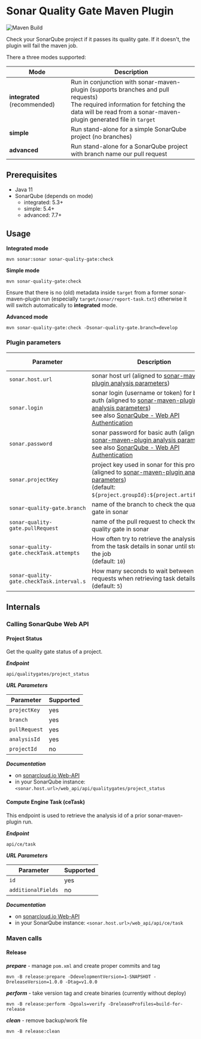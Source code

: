 # Sonar Quality Gate Maven Plugin

![Maven Build](https://github.com/r0bb3n/sonar-quality-gate-maven-plugin/workflows/Maven%20Build/badge.svg)

Check your SonarQube project if it passes its quality gate. If it doesn't, the plugin will fail the maven job.

There a three modes supported:

| Mode                         | Description                                                                                                                                                                                          |
|------------------------------|------------------------------------------------------------------------------------------------------------------------------------------------------------------------------------------------------|
| **integrated** (recommended) | Run in conjunction with sonar-maven-plugin (supports branches and pull requests)<br>The required information for fetching the data will be read from a sonar-maven-plugin generated file in `target` |
| **simple**                   | Run stand-alone for a simple SonarQube project (no branches)                                                                                                                                         |
| **advanced**                 | Run stand-alone for a SonarQube project with branch name our pull request                                                                                                                            |

## Prerequisites

* Java 11
* SonarQube (depends on mode)
  * integrated: 5.3+ 
  * simple: 5.4+
  * advanced: 7.7+

## Usage

**Integrated mode**

```
mvn sonar:sonar sonar-quality-gate:check
```

**Simple mode**

```
mvn sonar-quality-gate:check
```
Ensure that there is no (old) metadata inside `target` from a former sonar-maven-plugin run 
(especially `target/sonar/report-task.txt`) otherwise it will switch automatically to **integrated** mode.

**Advanced mode**

```
mvn sonar-quality-gate:check -Dsonar-quality-gate.branch=develop
```

### Plugin parameters

| Parameter                                 | Description                                                                                                                                                                                     | Used in mode     |
|-------------------------------------------|-------------------------------------------------------------------------------------------------------------------------------------------------------------------------------------------------|------------------|
| `sonar.host.url`                          | sonar host url (aligned to [sonar-maven-plugin analysis parameters][sonar-analysis-param])                                                                                                      | _all_            |
| `sonar.login`                             | sonar login (username or token) for basic auth (aligned to [sonar-maven-plugin analysis parameters][sonar-analysis-param])<br>see also [SonarQube - Web API Authentication][sonar-web-api-auth] | _all_            |
| `sonar.password`                          | sonar password for basic auth (aligned to [sonar-maven-plugin analysis parameters][sonar-analysis-param])<br>see also [SonarQube - Web API Authentication][sonar-web-api-auth]                  | _all_            |
| `sonar.projectKey`                        | project key used in sonar for this project (aligned to [sonar-maven-plugin analysis parameters][sonar-analysis-param])<br>(default: `${project.groupId}:${project.artifactId}`)                 | simple, advanced |
| `sonar-quality-gate.branch`               | name of the branch to check the quality gate in sonar                                                                                                                                           | advanced         |
| `sonar-quality-gate.pullRequest`          | name of the pull request to check the quality gate in sonar                                                                                                                                     | advanced         |
| `sonar-quality-gate.checkTask.attempts`   | How often try to retrieve the analysis id from the task details in sonar until stopping the job<br>(default: `10`)                                                                              | integrated       |
| `sonar-quality-gate.checkTask.interval.s` | How many seconds to wait between two requests when retrieving task details<br>(default: `5`)                                                                                                    | integrated       |

[sonar-analysis-param]: https://docs.sonarqube.org/latest/analysis/analysis-parameters/
[sonar-web-api-auth]: https://docs.sonarqube.org/latest/extend/web-api/

## Internals

### Calling SonarQube Web API

#### Project Status

Get the quality gate status of a project.

**_Endpoint_**

`api/qualitygates/project_status`

**_URL Parameters_**
 
| Parameter     | Supported |
|---------------|-----------|
| `projectKey`  | yes       |
| `branch`      | yes       |
| `pullRequest` | yes       |
| `analysisId`  | yes       |
| `projectId`   | no        |

**_Documentation_** 
  
* on [sonarcloud.io Web-API](https://sonarcloud.io/web_api/api/qualitygates/project_status)
* in your SonarQube instance: `<sonar.host.url>/web_api/api/qualitygates/project_status`

#### Compute Engine Task (ceTask)

This endpoint is used to retrieve the analysis id of a prior sonar-maven-plugin run.

**_Endpoint_**

`api/ce/task`

**_URL Parameters_**
 
| Parameter          | Supported |
|--------------------|-----------|
| `id`               | yes       |
| `additionalFields` | no        |

**_Documentation_** 
  
* on [sonarcloud.io Web-API](https://sonarcloud.io/web_api/api/ce/task)
* in your SonarQube instance: `<sonar.host.url>/web_api/api/ce/task`

### Maven calls

#### Release 

**_prepare_** - manage `pom.xml` and create proper commits and tag

```
mvn -B release:prepare -DdevelopmentVersion=1-SNAPSHOT -DreleaseVersion=1.0.0 -Dtag=v1.0.0
```

**_perform_** - take version tag and create binaries (currently without deploy)

```
mvn -B release:perform -Dgoals=verify -DreleaseProfiles=build-for-release
```


**_clean_** - remove backup/work file

```
mvn -B release:clean
```

